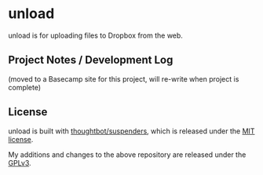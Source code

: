 # unload

unload is for uploading files to Dropbox from the web.

## Project Notes / Development Log

(moved to a Basecamp site for this project, will re-write when project is complete)

## License

unload is built with [thoughtbot/suspenders](http://github.com/thoughtbot/suspenders), which is released under the [MIT license](http://www.opensource.org/licenses/MIT).

My additions and changes to the above repository are released under the [GPLv3](http://www.gnu.org/licenses/gpl-3.0.html).